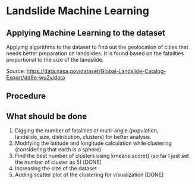 # Landslide Machine Learning

## Applying Machine Learning to the dataset

Applying algorithms to the dataset to find out the geolocation of cities that needs better preparation on landslides. It is found based on the fatalities proportional to the size of the landslide.

Source: https://data.nasa.gov/dataset/Global-Landslide-Catalog-Export/dd9e-wu2v/data

## Procedure

## What should be done

1. Digging the number of fatalities at multi-angle (population, landslide_size, distribution, clusters) for better analysis.
2. Modifying the latitude and longitude calculation while clustering (considering that earth is a sphere)
3. Find the best number of clusters using kmeans.score() (so far I just set the number of cluster as 5) [DONE]
4. Increasing the size of the dataset
5. Adding scatter plot of the clustering for visualization [DONE]
